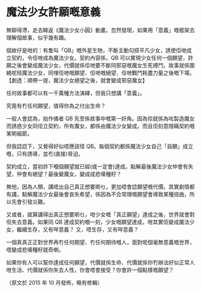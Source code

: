 # 魔法少女許願嘅意義

無聊得滯，走去睇返《魔法少女小圓》動畫。忽然發現，如果用「意義」嘅框架去理解個故事，似乎幾有趣。

個故仔是咁的：有隻叫「QB」嘅外星生物，不斷主動勾搭平凡少女，誘使佢哋成立契約，令佢哋成為魔法少女。契約內容係，QB 可以實現少女任何一個願望，許願之後會變成魔法少女，代價就係佢哋要不斷同邪惡嘅魔女生死搏鬥。故事就係圍繞呢班魔法少女，同埋佢哋嘅願望、佢哋嘅絕望、佢哋戰鬥耗盡力量之後嘅下場。【劇透：順帶一提，魔法少女絕望之後，就會變成邪惡魔女】

任何故事都可以有一千萬種方法演繹，但我只想講「意義」。

究竟有冇任何願望，值得你為之付出生命？

一般人會認為，始作俑者 QB 先至係故事中嘅第一奸角。因為佢就係為咗製造魔女而誘惑少女同佢立契約，所有魔女，都係由魔法少女變成。而且佢刻意隱瞞契約嘅某啲細節。

但我諗諗下，又覺得好似唔應該怪 QB。每個契約都係魔法少女自己「自願」成立嘅，只有誘導，並冇(直接)脅迫。

契約成立，當初許下嗰個願望就已經(或一定會)達成。點解最後魔法少女仲會有失望，仲會有絕望？最後變魔女，變成成悲嘆種籽？

無他，因為人類，講唔出自己真正想要啲乜，更加唔會諗願望嘅代價。其實劇情都有講，點解魔法少女最後會哀失希望，係因為不合常理嘅願望會導致某種扭曲，所以先會引發災難。

又或者，就算講得出真正想要啲乜，咁少女嘅「真正願望」達成之後，世界就會對佢失去意義。如果同 QB 達成契約嗰一刻，少女嘅願望達成，咁其實佢變成魔法少女，繼續生存，又有咩意義？ 又，唔生存，又有咩意義？

一個真真正正對世界再冇任何期望、冇任何期待嘅人，面對呢個毫無意義嘅世界，唔變成悲嘆種籽就奇喇。

如果你有人可以幫你達成任何願望，代價就係生命、代價就係你冇辦法好似正常人咁生活、代價就係你失去人性，你會唔會接受？你會許一個點樣嘅願望？

（原文於 2015 年 10 月發佈，略有修輯）

